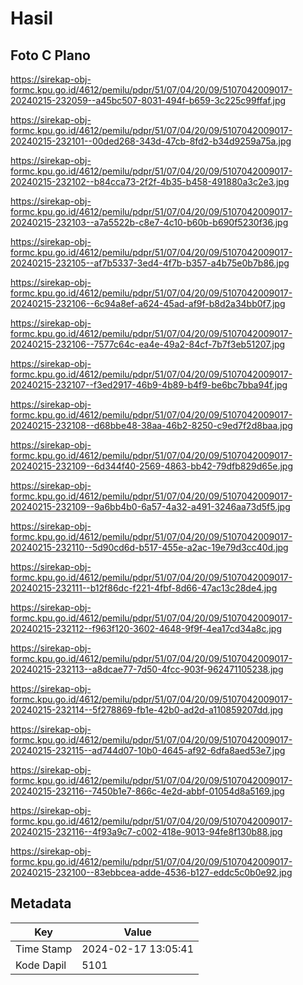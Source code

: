 # Hasil

## Foto C Plano

https://sirekap-obj-formc.kpu.go.id/4612/pemilu/pdpr/51/07/04/20/09/5107042009017-20240215-232059--a45bc507-8031-494f-b659-3c225c99ffaf.jpg

https://sirekap-obj-formc.kpu.go.id/4612/pemilu/pdpr/51/07/04/20/09/5107042009017-20240215-232101--00ded268-343d-47cb-8fd2-b34d9259a75a.jpg

https://sirekap-obj-formc.kpu.go.id/4612/pemilu/pdpr/51/07/04/20/09/5107042009017-20240215-232102--b84cca73-2f2f-4b35-b458-491880a3c2e3.jpg

https://sirekap-obj-formc.kpu.go.id/4612/pemilu/pdpr/51/07/04/20/09/5107042009017-20240215-232103--a7a5522b-c8e7-4c10-b60b-b690f5230f36.jpg

https://sirekap-obj-formc.kpu.go.id/4612/pemilu/pdpr/51/07/04/20/09/5107042009017-20240215-232105--af7b5337-3ed4-4f7b-b357-a4b75e0b7b86.jpg

https://sirekap-obj-formc.kpu.go.id/4612/pemilu/pdpr/51/07/04/20/09/5107042009017-20240215-232106--6c94a8ef-a624-45ad-af9f-b8d2a34bb0f7.jpg

https://sirekap-obj-formc.kpu.go.id/4612/pemilu/pdpr/51/07/04/20/09/5107042009017-20240215-232106--7577c64c-ea4e-49a2-84cf-7b7f3eb51207.jpg

https://sirekap-obj-formc.kpu.go.id/4612/pemilu/pdpr/51/07/04/20/09/5107042009017-20240215-232107--f3ed2917-46b9-4b89-b4f9-be6bc7bba94f.jpg

https://sirekap-obj-formc.kpu.go.id/4612/pemilu/pdpr/51/07/04/20/09/5107042009017-20240215-232108--d68bbe48-38aa-46b2-8250-c9ed7f2d8baa.jpg

https://sirekap-obj-formc.kpu.go.id/4612/pemilu/pdpr/51/07/04/20/09/5107042009017-20240215-232109--6d344f40-2569-4863-bb42-79dfb829d65e.jpg

https://sirekap-obj-formc.kpu.go.id/4612/pemilu/pdpr/51/07/04/20/09/5107042009017-20240215-232109--9a6bb4b0-6a57-4a32-a491-3246aa73d5f5.jpg

https://sirekap-obj-formc.kpu.go.id/4612/pemilu/pdpr/51/07/04/20/09/5107042009017-20240215-232110--5d90cd6d-b517-455e-a2ac-19e79d3cc40d.jpg

https://sirekap-obj-formc.kpu.go.id/4612/pemilu/pdpr/51/07/04/20/09/5107042009017-20240215-232111--b12f86dc-f221-4fbf-8d66-47ac13c28de4.jpg

https://sirekap-obj-formc.kpu.go.id/4612/pemilu/pdpr/51/07/04/20/09/5107042009017-20240215-232112--f963f120-3602-4648-9f9f-4ea17cd34a8c.jpg

https://sirekap-obj-formc.kpu.go.id/4612/pemilu/pdpr/51/07/04/20/09/5107042009017-20240215-232113--a8dcae77-7d50-4fcc-903f-962471105238.jpg

https://sirekap-obj-formc.kpu.go.id/4612/pemilu/pdpr/51/07/04/20/09/5107042009017-20240215-232114--5f278869-fb1e-42b0-ad2d-a110859207dd.jpg

https://sirekap-obj-formc.kpu.go.id/4612/pemilu/pdpr/51/07/04/20/09/5107042009017-20240215-232115--ad744d07-10b0-4645-af92-6dfa8aed53e7.jpg

https://sirekap-obj-formc.kpu.go.id/4612/pemilu/pdpr/51/07/04/20/09/5107042009017-20240215-232116--7450b1e7-866c-4e2d-abbf-01054d8a5169.jpg

https://sirekap-obj-formc.kpu.go.id/4612/pemilu/pdpr/51/07/04/20/09/5107042009017-20240215-232116--4f93a9c7-c002-418e-9013-94fe8f130b88.jpg

https://sirekap-obj-formc.kpu.go.id/4612/pemilu/pdpr/51/07/04/20/09/5107042009017-20240215-232100--83ebbcea-adde-4536-b127-eddc5c0b0e92.jpg


## Metadata

| Key        | Value               |
| ---------- | ------------------- |
| Time Stamp | 2024-02-17 13:05:41 |
| Kode Dapil | 5101                |



